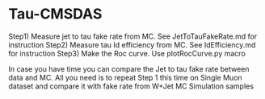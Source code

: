 # Tau-CMSDAS

Step1)   Measure jet to tau fake rate from MC. See JetToTauFakeRate.md for instruction
Step2)   Measure tau Id efficiency from MC. See IdEfficiency.md for instruction
Step3)   Make the Roc curve. Use plotRocCurve.py macro

In case you have time you can compare the Jet to tau fake rate between data and MC. All you need is to repeat Step 1 this time on Single Muon dataset and compare it with fake rate from W+Jet MC Simulation samples